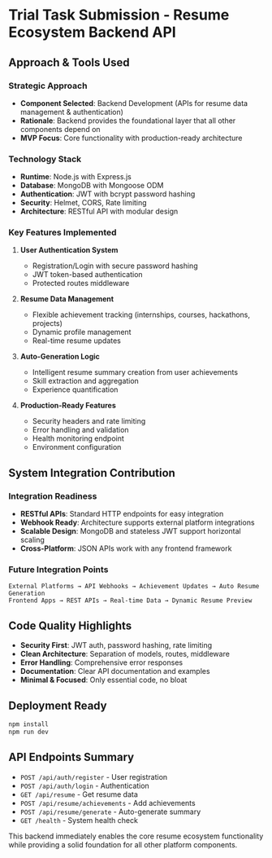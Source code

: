 # Trial Task Submission - Resume Ecosystem Backend API

## Approach & Tools Used

### Strategic Approach
- **Component Selected**: Backend Development (APIs for resume data management & authentication)
- **Rationale**: Backend provides the foundational layer that all other components depend on
- **MVP Focus**: Core functionality with production-ready architecture

### Technology Stack
- **Runtime**: Node.js with Express.js
- **Database**: MongoDB with Mongoose ODM
- **Authentication**: JWT with bcrypt password hashing
- **Security**: Helmet, CORS, Rate limiting
- **Architecture**: RESTful API with modular design

### Key Features Implemented
1. **User Authentication System**
   - Registration/Login with secure password hashing
   - JWT token-based authentication
   - Protected routes middleware

2. **Resume Data Management**
   - Flexible achievement tracking (internships, courses, hackathons, projects)
   - Dynamic profile management
   - Real-time resume updates

3. **Auto-Generation Logic**
   - Intelligent resume summary creation from user achievements
   - Skill extraction and aggregation
   - Experience quantification

4. **Production-Ready Features**
   - Security headers and rate limiting
   - Error handling and validation
   - Health monitoring endpoint
   - Environment configuration

## System Integration Contribution

### Integration Readiness
- **RESTful APIs**: Standard HTTP endpoints for easy integration
- **Webhook Ready**: Architecture supports external platform integrations
- **Scalable Design**: MongoDB and stateless JWT support horizontal scaling
- **Cross-Platform**: JSON APIs work with any frontend framework

### Future Integration Points
```
External Platforms → API Webhooks → Achievement Updates → Auto Resume Generation
Frontend Apps → REST APIs → Real-time Data → Dynamic Resume Preview
```

## Code Quality Highlights
- **Security First**: JWT auth, password hashing, rate limiting
- **Clean Architecture**: Separation of models, routes, middleware
- **Error Handling**: Comprehensive error responses
- **Documentation**: Clear API documentation and examples
- **Minimal & Focused**: Only essential code, no bloat

## Deployment Ready
```bash
npm install
npm run dev
```

## API Endpoints Summary
- `POST /api/auth/register` - User registration
- `POST /api/auth/login` - Authentication  
- `GET /api/resume` - Get resume data
- `POST /api/resume/achievements` - Add achievements
- `POST /api/resume/generate` - Auto-generate summary
- `GET /health` - System health check

This backend immediately enables the core resume ecosystem functionality while providing a solid foundation for all other platform components.
